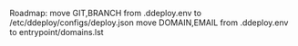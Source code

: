 Roadmap:
    move GIT,BRANCH from .ddeploy.env to /etc/ddeploy/configs/deploy.json
    move DOMAIN,EMAIL from .ddeploy.env to entrypoint/domains.lst